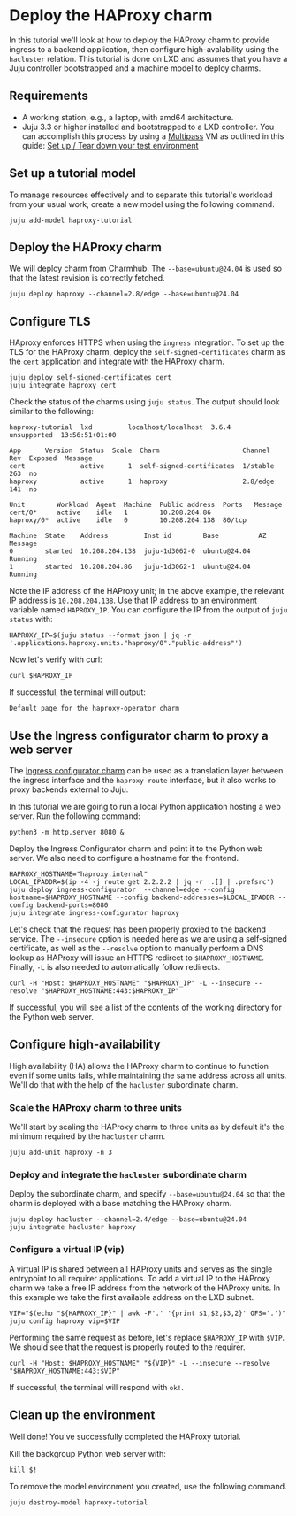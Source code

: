# Deploy the HAProxy charm

In this tutorial we'll look at how to deploy the HAProxy charm to provide ingress to a backend application, then configure high-avalability using the `hacluster` relation. This tutorial is done on LXD and assumes that you have a Juju controller bootstrapped and a machine model to deploy charms.

## Requirements

* A working station, e.g., a laptop, with amd64 architecture.
* Juju 3.3 or higher installed and bootstrapped to a LXD controller. You can accomplish
this process by using a [Multipass](https://multipass.run/) VM as outlined in this guide: [Set up / Tear down your test environment](https://canonical-juju.readthedocs-hosted.com/en/3.6/user/howto/manage-your-deployment/manage-your-deployment-environment/#set-things-up)

## Set up a tutorial model

To manage resources effectively and to separate this tutorial's workload from your usual work, create a new model using the following command.
```
juju add-model haproxy-tutorial
```

## Deploy the HAProxy charm
We will deploy charm from Charmhub. The `--base=ubuntu@24.04` is used so that the latest revision is correctly fetched. 
```
juju deploy haproxy --channel=2.8/edge --base=ubuntu@24.04
```

## Configure TLS
HAproxy enforces HTTPS when using the `ingress` integration. To set up the TLS for the HAProxy charm, deploy the `self-signed-certificates` charm as the `cert` application and integrate with the HAProxy charm.
```
juju deploy self-signed-certificates cert
juju integrate haproxy cert
```

Check the status of the charms using `juju status`. The output should look similar to the following:
```
haproxy-tutorial  lxd         localhost/localhost  3.6.4    unsupported  13:56:51+01:00

App      Version  Status  Scale  Charm                     Channel   Rev  Exposed  Message
cert              active      1  self-signed-certificates  1/stable  263  no       
haproxy           active      1  haproxy                   2.8/edge  141  no       

Unit        Workload  Agent  Machine  Public address  Ports   Message
cert/0*     active    idle   1        10.208.204.86           
haproxy/0*  active    idle   0        10.208.204.138  80/tcp  

Machine  State    Address         Inst id        Base          AZ  Message
0        started  10.208.204.138  juju-1d3062-0  ubuntu@24.04      Running
1        started  10.208.204.86   juju-1d3062-1  ubuntu@24.04      Running
```

Note the IP address of the HAProxy unit; in the above example, the relevant IP address is `10.208.204.138`. Use that IP address to an environment variable named `HAPROXY_IP`. 
You can configure the IP from the output of `juju status` with:
```
HAPROXY_IP=$(juju status --format json | jq -r '.applications.haproxy.units."haproxy/0"."public-address"')
```

Now let's verify with curl:
```
curl $HAPROXY_IP
```

If successful, the terminal will output:
```
Default page for the haproxy-operator charm
```

<!-- valeCanonical.007-Headings-sentence-case = NO -->
## Use the Ingress configurator charm to proxy a web server
<!-- valeCanonical.007-Headings-sentence-case = YES -->

The [Ingress configurator charm](https://charmhub.io/ingress-configurator) can
be used as a translation layer between the ingress interface and the `haproxy-route` interface,
but it also works to proxy backends external to Juju.

In this tutorial we are going to run a local Python application hosting a web server. Run the following command:
```
python3 -m http.server 8080 &
```

Deploy the Ingress Configurator charm and point it to the Python web server. We also need to configure a hostname for the
frontend.
```
HAPROXY_HOSTNAME="haproxy.internal"
LOCAL_IPADDR=$(ip -4 -j route get 2.2.2.2 | jq -r '.[] | .prefsrc')
juju deploy ingress-configurator  --channel=edge --config hostname=$HAPROXY_HOSTNAME --config backend-addresses=$LOCAL_IPADDR --config backend-ports=8080
juju integrate ingress-configurator haproxy
```

Let's check that the request has been properly proxied to the backend service. 
The `--insecure` option is needed here as we are using a self-signed certificate, as well as the `--resolve` option to manually perform a DNS lookup as HAProxy will issue an HTTPS redirect to `$HAPROXY_HOSTNAME`. Finally, `-L` is also needed to automatically follow redirects.
```
curl -H "Host: $HAPROXY_HOSTNAME" "$HAPROXY_IP" -L --insecure --resolve "$HAPROXY_HOSTNAME:443:$HAPROXY_IP"
```

If successful, you will see a list of the contents of the working directory for the Python web server.

## Configure high-availability
High availability (HA) allows the HAProxy charm to continue to function even if some units fails, while maintaining the same address across all units. We'll do that with the help of the `hacluster` subordinate charm.

### Scale the HAProxy charm to three units
We'll start by scaling the HAProxy charm to three units as by default it's the minimum required by the `hacluster` charm.
```
juju add-unit haproxy -n 3
```

### Deploy and integrate the `hacluster` subordinate charm
Deploy the subordinate charm, and specify `--base=ubuntu@24.04` so that the charm is deployed with a base matching the HAProxy charm.
```
juju deploy hacluster --channel=2.4/edge --base=ubuntu@24.04
juju integrate hacluster haproxy
```

### Configure a virtual IP (vip)
A virtual IP is shared between all HAProxy units and serves as the single entrypoint to all requirer applications. To add a virtual IP to the HAProxy charm we take a free IP address from the network of the HAProxy units. In this example we take the first available address on the LXD subnet.
```
VIP="$(echo "${HAPROXY_IP}" | awk -F'.' '{print $1,$2,$3,2}' OFS='.')"
juju config haproxy vip=$VIP
```

Performing the same request as before, let's replace `$HAPROXY_IP` with `$VIP`. We should see that the request is properly routed to the requirer.
```
curl -H "Host: $HAPROXY_HOSTNAME" "${VIP}" -L --insecure --resolve "$HAPROXY_HOSTNAME:443:$VIP"
```

If successful, the terminal will respond with `ok!`.

## Clean up the environment

Well done! You've successfully completed the HAProxy tutorial.

Kill the backgroup Python web server with:
```
kill $!
```

To remove the model environment you created, use the following command.
```
juju destroy-model haproxy-tutorial
```